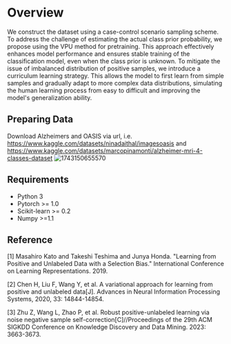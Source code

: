 # Overview
We construct the dataset using a case-control scenario sampling scheme. To address the challenge of estimating the actual class prior probability, we propose using the VPU method for pretraining. This approach effectively enhances model performance and ensures stable training of the classification model, even when the class prior is unknown. To mitigate the issue of imbalanced distribution of positive samples, we introduce a curriculum learning strategy. This allows the model to first learn from simple samples and gradually adapt to more complex data distributions, simulating the human learning process from easy to difficult and improving the model's generalization ability.

## Preparing Data
Download Alzheimers and OASIS via url, i.e. https://www.kaggle.com/datasets/ninadaithal/imagesoasis and https://www.kaggle.com/datasets/marcopinamonti/alzheimer-mri-4-classes-dataset
![1743150655570](https://github.com/user-attachments/assets/342caad3-25e6-4d43-b2da-8998f67827ea)

## Requirements
* Python 3
* Pytorch >= 1.0
* Scikit-learn >= 0.2
* Numpy >=1.1

## Reference
[1] Masahiro Kato and Takeshi Teshima and Junya Honda. "Learning from Positive and Unlabeled Data with a Selection Bias." International Conference on Learning Representations. 2019.

[2] Chen H, Liu F, Wang Y, et al. A variational approach for learning from positive and unlabeled data[J]. Advances in Neural Information Processing Systems, 2020, 33: 14844-14854.

[3] Zhu Z, Wang L, Zhao P, et al. Robust positive-unlabeled learning via noise negative sample self-correction[C]//Proceedings of the 29th ACM SIGKDD Conference on Knowledge Discovery and Data Mining. 2023: 3663-3673.
